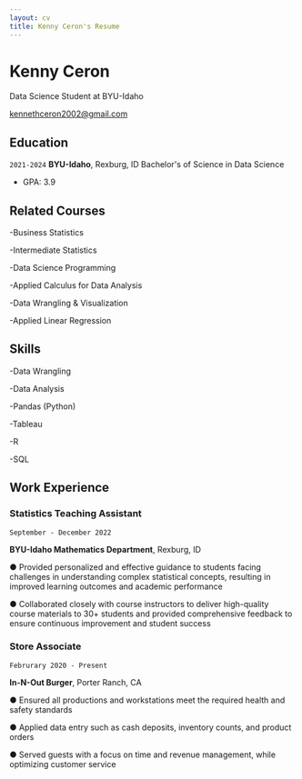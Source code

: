 ```yaml
---
layout: cv
title: Kenny Ceron's Resume
---
```

# Kenny Ceron
Data Science Student at BYU-Idaho

<div id="webaddress">
<a href="kennethceron2002@gmail.com">kennethceron2002@gmail.com</a>
</div>

<!-- https://www.monique.tech/the-art-of-markdown -->


## Education

`2021-2024`
__BYU-Idaho__, Rexburg, ID
Bachelor's of Science in Data Science
- GPA: 3.9

## Related Courses

-Business Statistics 

-Intermediate Statistics

-Data Science Programming 

-Applied Calculus for Data Analysis

-Data Wrangling & Visualization 

-Applied Linear Regression

## Skills

-Data Wrangling 

-Data Analysis 

-Pandas (Python)

-Tableau 

-R 

-SQL

## Work Experience

### Statistics Teaching Assistant

`September - December 2022`

__BYU-Idaho Mathematics Department__, Rexburg, ID

● Provided personalized and effective guidance to students facing challenges in
understanding complex statistical concepts, resulting in improved learning outcomes
and academic performance

● Collaborated closely with course instructors to deliver high-quality course materials to
30+ students and provided comprehensive feedback to ensure continuous
improvement and student success

### Store Associate

`Februrary 2020 - Present`

__In-N-Out Burger__, Porter Ranch, CA

● Ensured all productions and workstations meet the required health and safety
standards

● Applied data entry such as cash deposits, inventory counts, and product orders

● Served guests with a focus on time and revenue management, while optimizing
customer service


<!-- ### Footer

Last updated: May 2013 -->


